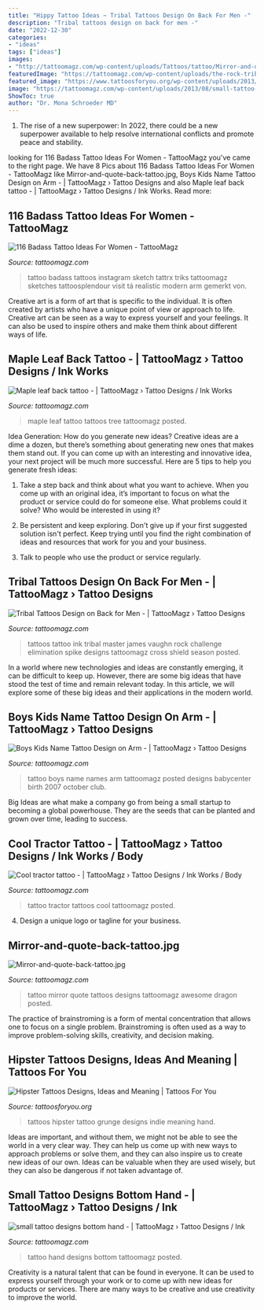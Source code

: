 ```yaml
---
title: "Hippy Tattoo Ideas ~ Tribal Tattoos Design On Back For Men -"
description: "Tribal tattoos design on back for men -"
date: "2022-12-30"
categories:
- "ideas"
tags: ["ideas"]
images:
- "http://tattoomagz.com/wp-content/uploads/Tattoos/tattoo/Mirror-and-quote-back-tattoo.jpg"
featuredImage: "https://tattoomagz.com/wp-content/uploads/the-rock-tribal-tattoo-elimination-challenge-2-tribal-tattoos-photo-galleries-and-85588.jpg"
featured_image: "https://www.tattoosforyou.org/wp-content/uploads/2013/12/Hipster-Tattoos-Small.jpg"
image: "https://tattoomagz.com/wp-content/uploads/2013/08/small-tattoo-designs-bottom-hand.jpg"
ShowToc: true
author: "Dr. Mona Schroeder MD"
---
```



1. The rise of a new superpower: In 2022, there could be a new superpower available to help resolve international conflicts and promote peace and stability.

	

		
looking for 116 Badass Tattoo Ideas For Women - TattooMagz you've came to the right page. We have 8 Pics about 116 Badass Tattoo Ideas For Women - TattooMagz like Mirror-and-quote-back-tattoo.jpg, Boys Kids Name Tattoo Design on Arm - | TattooMagz › Tattoo Designs and also Maple leaf back tattoo - | TattooMagz › Tattoo Designs / Ink Works. Read more:
		
    
## 116 Badass Tattoo Ideas For Women - TattooMagz

<img loading=lazy src="http://tattoomagz.com/wp-content/uploads/Modern-art-realistic-tattoo-tattoo-ideas-for-women.jpg" onerror="this.onerror=null;this.src='https://tse1.mm.bing.net/th?id=OIP.-r9d4Clsb8dcT73bAqB2RwHaHa&amp;pid=15.1';" alt="116 Badass Tattoo Ideas For Women - TattooMagz">

_Source: tattoomagz.com_

>tattoo badass tattoos instagram sketch tattrx triks tattoomagz sketches tattoosplendour visit tá realistic modern arm gemerkt von. 

	

Creative art is a form of art that is specific to the individual. It is often created by artists who have a unique point of view or approach to life. Creative art can be seen as a way to express yourself and your feelings. It can also be used to inspire others and make them think about different ways of life.

    
## Maple Leaf Back Tattoo - | TattooMagz › Tattoo Designs / Ink Works

<img loading=lazy src="https://tattoomagz.com/wp-content/uploads/Maple-leaf-back-tattoo.jpg" onerror="this.onerror=null;this.src='https://tse3.mm.bing.net/th?id=OIP.z6B0p50Rmmzl5Y5ZweswAAHaJz&amp;pid=15.1';" alt="Maple leaf back tattoo - | TattooMagz › Tattoo Designs / Ink Works">

_Source: tattoomagz.com_

>maple leaf tattoo tattoos tree tattoomagz posted. 

	

Idea Generation: How do you generate new ideas?
Creative ideas are a dime a dozen, but there’s something about generating new ones that makes them stand out. If you can come up with an interesting and innovative idea, your next project will be much more successful. Here are 5 tips to help you generate fresh ideas:
1. Take a step back and think about what you want to achieve. When you come up with an original idea, it’s important to focus on what the product or service could do for someone else. What problems could it solve? Who would be interested in using it?

2. Be persistent and keep exploring. Don't give up if your first suggested solution isn't perfect. Keep trying until you find the right combination of ideas and resources that work for you and your business.

3. Talk to people who use the product or service regularly.

    
## Tribal Tattoos Design On Back For Men - | TattooMagz › Tattoo Designs

<img loading=lazy src="https://tattoomagz.com/wp-content/uploads/the-rock-tribal-tattoo-elimination-challenge-2-tribal-tattoos-photo-galleries-and-85588.jpg" onerror="this.onerror=null;this.src='https://tse1.mm.bing.net/th?id=OIP.-4keQlbuleMJmaM42s6JiwHaMI&amp;pid=15.1';" alt="Tribal Tattoos Design on Back for Men - | TattooMagz › Tattoo Designs">

_Source: tattoomagz.com_

>tattoos tattoo ink tribal master james vaughn rock challenge elimination spike designs tattoomagz cross shield season posted. 

	

In a world where new technologies and ideas are constantly emerging, it can be difficult to keep up. However, there are some big ideas that have stood the test of time and remain relevant today. In this article, we will explore some of these big ideas and their applications in the modern world.

    
## Boys Kids Name Tattoo Design On Arm - | TattooMagz › Tattoo Designs

<img loading=lazy src="https://tattoomagz.com/wp-content/uploads/kids-names-tattoo-ideas-tattoo-ideas-october-2007-birth-club-babycenter-39473.jpg" onerror="this.onerror=null;this.src='https://tse2.mm.bing.net/th?id=OIP.q5HPdi4lrBBYm19CwnTlSgHaFj&amp;pid=15.1';" alt="Boys Kids Name Tattoo Design on Arm - | TattooMagz › Tattoo Designs">

_Source: tattoomagz.com_

>tattoo boys name names arm tattoomagz posted designs babycenter birth 2007 october club. 

	

Big Ideas are what make a company go from being a small startup to becoming a global powerhouse. They are the seeds that can be planted and grown over time, leading to success.

    
## Cool Tractor Tattoo - | TattooMagz › Tattoo Designs / Ink Works / Body

<img loading=lazy src="https://tattoomagz.com/wp-content/uploads/Tattoos/tattoo/Cool-tractor-tattoo.jpg" onerror="this.onerror=null;this.src='https://tse2.mm.bing.net/th?id=OIP.J5rBD3mnrMXZv12ElI4DmAHaJ9&amp;pid=15.1';" alt="Cool tractor tattoo - | TattooMagz › Tattoo Designs / Ink Works / Body">

_Source: tattoomagz.com_

>tattoo tractor tattoos cool tattoomagz posted. 

	

4. Design a unique logo or tagline for your business.

    
## Mirror-and-quote-back-tattoo.jpg

<img loading=lazy src="http://tattoomagz.com/wp-content/uploads/Tattoos/tattoo/Mirror-and-quote-back-tattoo.jpg" onerror="this.onerror=null;this.src='https://tse2.mm.bing.net/th?id=OIP.1e3d-9qpqtI7mkk39ehiugHaLH&amp;pid=15.1';" alt="Mirror-and-quote-back-tattoo.jpg">

_Source: tattoomagz.com_

>tattoo mirror quote tattoos designs tattoomagz awesome dragon posted. 

	

The practice of brainstroming is a form of mental concentration that allows one to focus on a single problem. Brainstroming is often used as a way to improve problem-solving skills, creativity, and decision making.

    
## Hipster Tattoos Designs, Ideas And Meaning | Tattoos For You

<img loading=lazy src="https://www.tattoosforyou.org/wp-content/uploads/2013/12/Hipster-Tattoos-Small.jpg" onerror="this.onerror=null;this.src='https://tse4.mm.bing.net/th?id=OIP.HErQEVUugUJNlYUh1gsnIQHaHa&amp;pid=15.1';" alt="Hipster Tattoos Designs, Ideas and Meaning | Tattoos For You">

_Source: tattoosforyou.org_

>tattoos hipster tattoo grunge designs indie meaning hand. 

	

Ideas are important, and without them, we might not be able to see the world in a very clear way. They can help us come up with new ways to approach problems or solve them, and they can also inspire us to create new ideas of our own. Ideas can be valuable when they are used wisely, but they can also be dangerous if not taken advantage of.

    
## Small Tattoo Designs Bottom Hand - | TattooMagz › Tattoo Designs / Ink

<img loading=lazy src="https://tattoomagz.com/wp-content/uploads/2013/08/small-tattoo-designs-bottom-hand.jpg" onerror="this.onerror=null;this.src='https://tse3.mm.bing.net/th?id=OIP.uP5NgQ-oIvfMq5-KLEGfSgHaJ3&amp;pid=15.1';" alt="small tattoo designs bottom hand - | TattooMagz › Tattoo Designs / Ink">

_Source: tattoomagz.com_

>tattoo hand designs bottom tattoomagz posted. 

	

Creativity is a natural talent that can be found in everyone. It can be used to express yourself through your work or to come up with new ideas for products or services. There are many ways to be creative and use creativity to improve the world.

